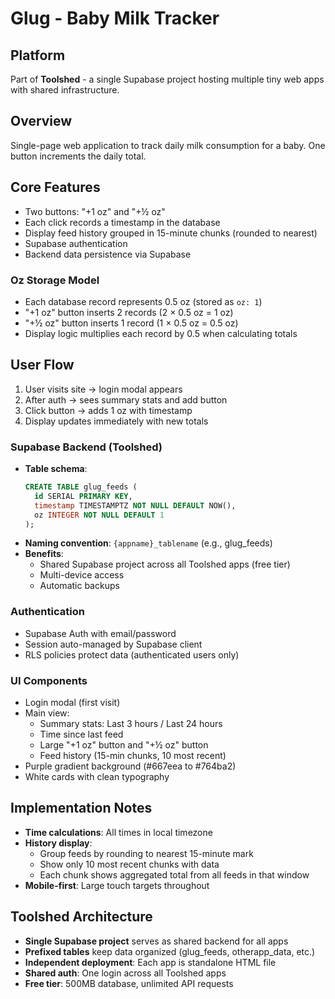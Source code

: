 # Glug - Baby Milk Tracker

## Platform
Part of **Toolshed** - a single Supabase project hosting multiple tiny web apps with shared infrastructure.

## Overview
Single-page web application to track daily milk consumption for a baby. One button increments the daily total.

## Core Features
- Two buttons: "+1 oz" and "+½ oz"
- Each click records a timestamp in the database
- Display feed history grouped in 15-minute chunks (rounded to nearest)
- Supabase authentication
- Backend data persistence via Supabase

### Oz Storage Model
- Each database record represents 0.5 oz (stored as `oz: 1`)
- "+1 oz" button inserts 2 records (2 × 0.5 oz = 1 oz)
- "+½ oz" button inserts 1 record (1 × 0.5 oz = 0.5 oz)
- Display logic multiplies each record by 0.5 when calculating totals

## User Flow
1. User visits site → login modal appears
2. After auth → sees summary stats and add button
3. Click button → adds 1 oz with timestamp
4. Display updates immediately with new totals

### Supabase Backend (Toolshed)
- **Table schema**:
  ```sql
  CREATE TABLE glug_feeds (
    id SERIAL PRIMARY KEY,
    timestamp TIMESTAMPTZ NOT NULL DEFAULT NOW(),
    oz INTEGER NOT NULL DEFAULT 1
  );
  ```
- **Naming convention**: `{appname}_tablename` (e.g., glug_feeds)
- **Benefits**:
  - Shared Supabase project across all Toolshed apps (free tier)
  - Multi-device access
  - Automatic backups

### Authentication
- Supabase Auth with email/password
- Session auto-managed by Supabase client
- RLS policies protect data (authenticated users only)

### UI Components
- Login modal (first visit)
- Main view:
  - Summary stats: Last 3 hours / Last 24 hours
  - Time since last feed
  - Large "+1 oz" button and "+½ oz" button
  - Feed history (15-min chunks, 10 most recent)
- Purple gradient background (#667eea to #764ba2)
- White cards with clean typography

## Implementation Notes
- **Time calculations**: All times in local timezone
- **History display**:
  - Group feeds by rounding to nearest 15-minute mark
  - Show only 10 most recent chunks with data
  - Each chunk shows aggregated total from all feeds in that window
- **Mobile-first**: Large touch targets throughout

## Toolshed Architecture
- **Single Supabase project** serves as shared backend for all apps
- **Prefixed tables** keep data organized (glug_feeds, otherapp_data, etc.)
- **Independent deployment**: Each app is standalone HTML file
- **Shared auth**: One login across all Toolshed apps
- **Free tier**: 500MB database, unlimited API requests

